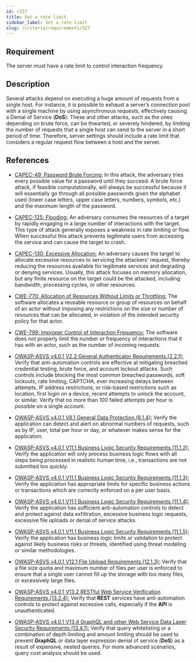 ```yaml
---
id: r327
title: Set a rate limit
sidebar_label: Set a rate limit
slug: /criteria/requirements/327
---
```


## Requirement
The server must have a rate limit
to control interaction frequency.

## Description
Several attacks depend on executing a huge amount
of requests from a single host.
For instance,
it is possible to exhaust a server’s connection pool
with a single machine
by using asynchronous requests,
effectively causing a Denial of Service (**DoS**).
These and other attacks,
such as the ones depending on brute force,
can be thwarted,
or severely hindered,
by limiting the number of requests
that a single host can send to the server
in a short period of time.
Therefore,
server settings should include a rate limit
that considers a regular request flow
between a host and the server.

## References

- [CAPEC-49: Password Brute Forcing:](https://capec.mitre.org/data/definitions/49.html)
In this attack,
the adversary tries every possible value
for a password until they succeed.
A brute force attack,
if feasible computationally,
will always be successful because
it will essentially go through
all possible passwords given the alphabet used
(lower case letters, upper case letters, numbers,
symbols, etc.)
and the maximum length of the password.

- [CAPEC-125: Flooding:](https://capec.mitre.org/data/definitions/125.html)
An adversary consumes the resources of a target
by rapidly engaging
in a large number of interactions with the target.
This type of attack
generally exposes a weakness
in rate limiting or flow.
When successful
this attack prevents legitimate users
from accessing the service
and can cause the target to crash.

- [CAPEC-130: Excessive Allocation:](https://capec.mitre.org/data/definitions/130.html)
An adversary causes the target
to allocate excessive resources
to servicing the attackers' request,
thereby reducing the resources available
for legitimate services
and degrading or denying services.
Usually,
this attack focuses on memory allocation,
but any finite resource on the target
could be the attacked,
including bandwidth, processing cycles,
or other resources.

- [CWE-770: Allocation of Resources Without Limits or Throttling:](https://cwe.mitre.org/data/definitions/770.html)
The software allocates a reusable resource
or group of resources on behalf of an actor
without imposing any restrictions on the size
or number of resources
that can be allocated,
in violation of the intended security policy
for that actor.

- [CWE-799: Improper Control of Interaction Frequency:](https://cwe.mitre.org/data/definitions/799.html)
The software does not properly limit the number
or frequency of interactions
that it has with an actor,
such as the number of incoming requests.

- [OWASP-ASVS v4.0.1 V2.2 General Authenticator Requirements.(2.2.1):](https://owasp.org/www-pdf-archive/OWASP_Application_Security_Verification_Standard_4.0-en.pdf)
Verify that anti-automation controls
are effective at mitigating breached credential testing,
brute force,
and account lockout attacks.
Such controls
include blocking the most common breached passwords,
soft lockouts, rate limiting, CAPTCHA,
ever increasing delays between attempts,
IP address restrictions, 
or risk-based restrictions
such as location,
first login on a device,
recent attempts to unlock the account,
or similar.
Verify that no more than 100 failed attempts per hour
is possible on a single account.

- [OWASP-ASVS v4.0.1 V8.1 General Data Protection.(8.1.4):](https://owasp.org/www-pdf-archive/OWASP_Application_Security_Verification_Standard_4.0-en.pdf)
Verify the application can detect
and alert on abnormal numbers of requests,
such as by IP, user, total per hour or day,
or whatever makes sense for the application.

- [OWASP-ASVS v4.0.1 V11.1 Business Logic Security Requirements.(11.1.2):](https://owasp.org/www-pdf-archive/OWASP_Application_Security_Verification_Standard_4.0-en.pdf)
Verify the application will only process business logic flows
with all steps being processed in realistic human time,
i.e., transactions are not submitted too quickly.

- [OWASP-ASVS v4.0.1 V11.1 Business Logic Security Requirements.(11.1.3):](https://owasp.org/www-pdf-archive/OWASP_Application_Security_Verification_Standard_4.0-en.pdf)
Verify the application has appropriate limits
for specific business actions
or transactions which are correctly enforced
on a per user basis.

- [OWASP-ASVS v4.0.1 V11.1 Business Logic Security Requirements.(11.1.4):](https://owasp.org/www-pdf-archive/OWASP_Application_Security_Verification_Standard_4.0-en.pdf)
Verify the application has sufficient anti-automation controls
to detect and protect against data exfiltration,
excessive business logic requests,
excessive file uploads
or denial of service attacks.

- [OWASP-ASVS v4.0.1 V11.1 Business Logic Security Requirements.(11.1.5):](https://owasp.org/www-pdf-archive/OWASP_Application_Security_Verification_Standard_4.0-en.pdf)
Verify the application has business logic limits
or validation to protect against likely business risks
or threats,
identified using threat modeling
or similar methodologies.

- [OWASP-ASVS v4.0.1 V12.1 File Upload Requirements.(12.1.3):](https://owasp.org/www-pdf-archive/OWASP_Application_Security_Verification_Standard_4.0-en.pdf)
Verify that a file size quota
and maximum number of files per user
is enforced to ensure that a single user cannot fill up
the storage with too many files,
or excessively large files.

- [OWASP-ASVS v4.0.1 V13.2 RESTful Web Service Verification Requirements.(13.2.4):](https://owasp.org/www-pdf-archive/OWASP_Application_Security_Verification_Standard_4.0-en.pdf)
Verify that **REST** services
have anti-automation controls
to protect against excessive calls,
especially if the **API** is unauthenticated.

- [OWASP-ASVS v4.0.1 V13.4 GraphQL and other Web Service Data Layer Security Requirements.(13.4.1):](https://owasp.org/www-pdf-archive/OWASP_Application_Security_Verification_Standard_4.0-en.pdf)
Verify that query whitelisting
or a combination of depth limiting
and amount limiting should be used to prevent **GraphQL**
or data layer expression denial of service (**DoS**)
as a result of expensive,
nested queries.
For more advanced scenarios,
query cost analysis should be used.
